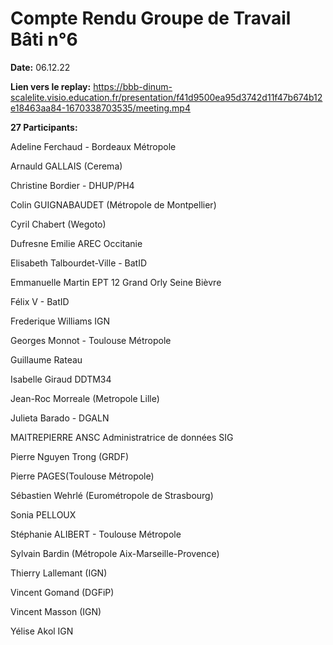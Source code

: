 # Compte Rendu Groupe de Travail Bâti n°6

**Date:** 06.12.22

**Lien vers le replay:** https://bbb-dinum-scalelite.visio.education.fr/presentation/f41d9500ea95d3742d11f47b674b12e18463aa84-1670338703535/meeting.mp4


**27 Participants:**

Adeline Ferchaud - Bordeaux Métropole

Arnauld GALLAIS (Cerema)

Christine Bordier - DHUP/PH4

Colin GUIGNABAUDET (Métropole de Montpellier)

Cyril Chabert (Wegoto)

Dufresne Emilie AREC Occitanie

Elisabeth Talbourdet-Ville - BatID

Emmanuelle Martin EPT 12 Grand Orly Seine Bièvre

Félix V - BatID

Frederique Williams IGN

Georges Monnot - Toulouse Métropole

Guillaume Rateau

Isabelle Giraud DDTM34

Jean-Roc Morreale (Metropole Lille)

Julieta Barado - DGALN

MAITREPIERRE ANSC Administratrice de données SIG

Pierre Nguyen Trong (GRDF)

Pierre PAGES(Toulouse Métropole)

Sébastien Wehrlé (Eurométropole de Strasbourg)

Sonia PELLOUX

Stéphanie ALIBERT - Toulouse Métropole

Sylvain Bardin (Métropole Aix-Marseille-Provence)

Thierry Lallemant (IGN)

Vincent Gomand (DGFiP)

Vincent Masson (IGN)

Yélise Akol IGN

